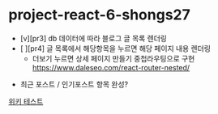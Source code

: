 # project-react-6-shongs27

- [v][pr3] db 데이터에 따라 블로그 글 목록 렌더링
- [ ][pr4] 글 목록에서 해당항목을 누르면 해당 페이지 내용 렌더링
  - 더보기 누르면 상세 페이지 만들기
    중첩라우팅으로 구현
    https://www.daleseo.com/react-router-nested/

* 최근 포스트 / 인기포스트 항목 완성?

[위키 테스트](https://github.com/CodeSoom/project-react-6-shongs27.wiki.git)
